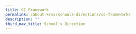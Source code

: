 ```yaml
---
title: CC Framework
permalink: /about-krss/schools-directions/cc-framework/
description: ""
third_nav_title: School's Direction
---
```

